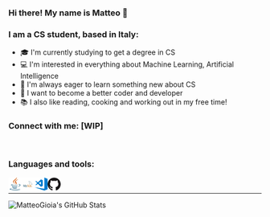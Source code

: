<!--
**MatteoGioia/MatteoGioia** is a ✨ _special_ ✨ repository because its `README.md` (this file) appears on your GitHub profile.

Here are some ideas to get you started:

- 🔭 I’m currently working on ...
- 🌱 I’m currently learning ...
- 👯 I’m looking to collaborate on ...
- 🤔 I’m looking for help with ...
- 💬 Ask me about ...
- 📫 How to reach me: ...
- 😄 Pronouns: ...
- ⚡ Fun fact: ...
-->

### Hi there! My name is Matteo 👋

### I am a CS student, based in Italy:
- 🎓 I'm currently studying to get a degree in CS 
- 💻 I'm interested in everything about Machine Learning, Artificial Intelligence 
- 🔎 I'm always eager to learn something new about CS
- 💾 I want to become a better coder and developer
- 📚 I also like reading, cooking and working out in my free time!

### Connect with me: [WIP]

<br />

### Languages and tools: 

<img align="left" alt="Java" width="26px" src="https://raw.githubusercontent.com/github/explore/80688e429a7d4ef2fca1e82350fe8e3517d3494d/topics/java/java.png" />
<img align="left" alt="MySQL" width="26px" src="https://raw.githubusercontent.com/github/explore/80688e429a7d4ef2fca1e82350fe8e3517d3494d/topics/mysql/mysql.png" />
<img align="left" alt="Visual Studio Code" width="26px" src="https://raw.githubusercontent.com/github/explore/80688e429a7d4ef2fca1e82350fe8e3517d3494d/topics/visual-studio-code/visual-studio-code.png" />
<img align="left" alt="GitHub" width="26px" src="https://raw.githubusercontent.com/github/explore/78df643247d429f6cc873026c0622819ad797942/topics/github/github.png" />

<!-- 

insert connect with me links

--->

<br />
<hr>

 <img align="left" alt="MatteoGioia's GitHub Stats" src="https://github-readme-stats.vercel.app/api?username=MatteoGioia&show_icons=true&hide_border=true" />




